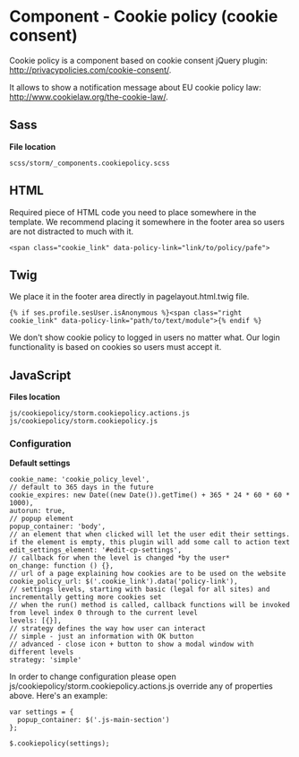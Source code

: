 # Component - Cookie policy (cookie consent)

Cookie policy is a component based on cookie consent jQuery plugin: http://privacypolicies.com/cookie-consent/. 

It allows to show a notification message about EU cookie policy law: http://www.cookielaw.org/the-cookie-law/.

## Sass

**File location**

``` 
scss/storm/_components.cookiepolicy.scss
```

## HTML

Required piece of HTML code you need to place somewhere in the template. We recommend placing it somewhere in the footer area so users are not distracted to much with it.

``` 
<span class="cookie_link" data-policy-link="link/to/policy/pafe">
```

## Twig

We place it in the footer area directly in pagelayout.html.twig file.

``` 
{% if ses.profile.sesUser.isAnonymous %}<span class="right cookie_link" data-policy-link="path/to/text/module">{% endif %}
```

We don't show cookie policy to logged in users no matter what. Our login functionality is based on cookies so users must accept it.

## JavaScript

**Files location**

``` 
js/cookiepolicy/storm.cookiepolicy.actions.js
js/cookiepolicy/storm.cookiepolicy.js
```

### Configuration

**Default settings**

``` 
cookie_name: 'cookie_policy_level',
// default to 365 days in the future
cookie_expires: new Date((new Date()).getTime() + 365 * 24 * 60 * 60 * 1000), 
autorun: true,
// popup element
popup_container: 'body',
// an element that when clicked will let the user edit their settings. if the element is empty, this plugin will add some call to action text
edit_settings_element: '#edit-cp-settings',
// callback for when the level is changed *by the user*
on_change: function () {},
// url of a page explaining how cookies are to be used on the website
cookie_policy_url: $('.cookie_link').data('policy-link'),
// settings levels, starting with basic (legal for all sites) and incrementally getting more cookies set
// when the run() method is called, callback functions will be invoked from level index 0 through to the current level
levels: [{}],
// strategy defines the way how user can interact
// simple - just an information with OK button
// advanced - close icon + button to show a modal window with different levels
strategy: 'simple'
```

In order to change configuration please open js/cookiepolicy/storm.cookiepolicy.actions.js override any of properties above. Here's an example:

``` 
var settings = {
  popup_container: $('.js-main-section')
};
 
$.cookiepolicy(settings);
```
